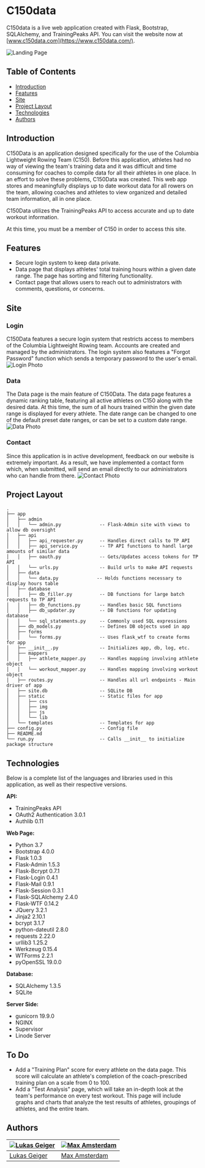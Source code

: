# C150data

C150data is a live web application created with Flask, Bootstrap, SQLAlchemy, and TrainingPeaks API. You can visit the website now at [www.c150data.com](https://www.c150data.com/).

![Landing Page](app/static/img/landingpage.png)

## Table of Contents

* [Introduction](#Introduction)
* [Features](#Features)
* [Site](#Site)
* [Project Layout](#Project-Layout)
* [Technologies](#Technologies)
* [Authors](#Authors)

## Introduction

C150Data is an application designed specifically for the use of the Columbia Lightweight Rowing Team (C150).
Before this application, athletes had no way of viewing the team's training data and it was difficult and time consuming for coaches to compile data for all their athletes in one place. In an effort to solve these problems, C150Data was created. This web app stores and meaningfully displays up to date workout data for all rowers on the team,
allowing coaches and athletes to view organized and detailed team information, all in one place.

C150Data utilizes the TrainingPeaks API to access accurate and up to date workout information.

At this time, you must be a member of C150 in order to access this site.

## Features

* Secure login system to keep data private.
* Data page that displays athletes' total training hours within a given date range. The page has sorting and filtering functionality.
* Contact page that allows users to reach out to administrators with comments, questions, or concerns.

## Site

### Login

C150Data features a secure login system that restricts access to members of the Columbia Lightweight Rowing team. Accounts are created and managed by the administrators. The login system also features a "Forgot Password" function which sends a temporary password to the user's email.
![Login Photo](app/static/img/login.jpg)

### Data

The Data page is the main feature of C150Data. The data page features a dynamic ranking table, featuring all active athletes on C150 along with the desired data. At this time, the sum of all hours trained within the given date range is displayed for every athlete. The date range can be changed to one of the default preset date ranges, or can be set to a custom date range.
![Data Photo](app/static/img/data.jpg)

### Contact

Since this application is in active development, feedback on our website is extremely important. As a result, we have implemented a contact form which, when submitted, will send an email directly to our administrators who can handle from there.
![Contact Photo](app/static/img/contact_filled.jpg)

## Project Layout
```
.
├── app
│   ├── admin
│   │   └── admin.py              -- Flask-Admin site with views to allow db oversight
│   ├── api
│   │   ├── api_requester.py      -- Handles direct calls to TP API
│   │   ├── api_service.py        -- TP API functions to handl large amounts of similar data
│   │   ├── oauth.py              -- Gets/Updates access tokens for TP API
│   │   └── urls.py               -- Build urls to make API requests
│   ├── data
│   │   └── data.py              -- Holds functions necessary to display hours table
│   ├── database
│   │   ├── db_filler.py          -- DB functions for large batch requests to TP API
│   │   ├── db_functions.py       -- Handles basic SQL functions
│   │   ├── db_updater.py         -- DB functions for updating database
│   │   └── sql_statements.py     -- Commonly used SQL expressions
│   ├── db_models.py              -- Defines DB objects used in app
│   ├── forms
│   │   └── forms.py              -- Uses flask_wtf to create forms for app
│   ├── __init__.py               -- Initializes app, db, log, etc.
│   ├── mappers
│   │   ├── athlete_mapper.py     -- Handles mapping involving athlete object
│   │   └── workout_mapper.py     -- Handles mapping involving workout object
│   ├── routes.py                 -- Handles all url endpoints - Main driver of app
│   ├── site.db                   -- SQLite DB
│   ├── static                    -- Static files for app
│   │   ├── css
│   │   ├── img
│   │   ├── js
│   │   └── lib
│   └── templates                 -- Templates for app
├── config.py                     -- Config file
├── README.md
└── run.py                        -- Calls __init__ to initialize package structure
```

## Technologies
Below is a complete list of the languages and libraries used in this application, as well as their respective versions.

**API:**
* TrainingPeaks API
* OAuth2 Authentication 3.0.1
* Authlib 0.11

**Web Page:**
* Python 3.7
* Bootstrap 4.0.0
* Flask 1.0.3
* Flask-Admin 1.5.3
* Flask-Bcrypt 0.7.1
* Flask-Login 0.4.1
* Flask-Mail 0.9.1
* Flask-Session 0.3.1
* Flask-SQLAlchemy 2.4.0
* Flask-WTF 0.14.2
* JQuery 3.2.1
* Jinja2 2.10.1
* bcrypt 3.1.7
* python-dateutil 2.8.0
* requests 2.22.0
* urllib3 1.25.2
* Werkzeug 0.15.4
* WTForms 2.2.1
* pyOpenSSL 19.0.0

**Database:**
* SQLAlchemy 1.3.5
* SQLite

**Server Side:**
* gunicorn 19.9.0
* NGINX
* Supervisor
* Linode Server


## To Do

* Add a "Training Plan" score for every athlete on the data page. This score will calculate an athlete's completion of the coach-prescribed training plan on a scale from 0 to 100.
* Add a "Test Analysis" page, which will take an in-depth look at the team's performance on every test workout. This page will include graphs and charts that analyze the test results of athletes, groupings of athletes, and the entire team.

 ## Authors
[![Lukas Geiger](https://avatars0.githubusercontent.com/u/39981740?s=460&v=4)](https://github.com/ljogeiger) | [![Max Amsterdam](https://avatars0.githubusercontent.com/u/44952097?s=460&v=4 )](https://github.com/max-amsterdam)
---|---
[Lukas Geiger](https://github.com/ljogeiger) |[Max Amsterdam](https://github.com/max-amsterdam)